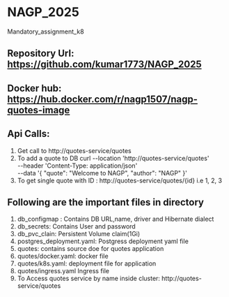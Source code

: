 # NAGP_2025
Mandatory_assignment_k8

## Repository Url: https://github.com/kumar1773/NAGP_2025

## Docker hub: https://hub.docker.com/r/nagp1507/nagp-quotes-image

## Api Calls: 
1. Get call to http://quotes-service/quotes
2. To add a quote to DB curl --location 'http://quotes-service/quotes' \
--header 'Content-Type: application/json' \
--data '{
            "quote": "Welcome to NAGP",
            "author": "NAGP"
        }'
3. To get single quote with ID : http://quotes-service/quotes/{id} i.e 1, 2, 3

## Following are the important files in directory 
1. db_configmap : Contains DB URL,name, driver and Hibernate dialect
2. db_secrets: Contains User and password
3. db_pvc_clain: Persistent Volume claim(1Gi)
4. postgres_deployment.yaml: Postgress deployment yaml file
5. quotes: contains source doe for quotes application
6. quotes/docker.yaml: docker file 
7. quotes/k8s.yaml: deployment file for application
8. quotes/ingress.yaml Ingress file
9. To Access quotes service by name inside cluster: http://quotes-service/quotes
